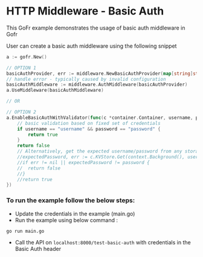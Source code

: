 # HTTP Middleware - Basic Auth

This GoFr example demonstrates the usage of basic auth middleware in Gofr

User can create a basic auth middleware using the following snippet 

```go
a := gofr.New()

// OPTION 1
basicAuthProvider, err := middleware.NewBasicAuthProvider(map[string]string{"username": "password"})
// handle error - typically caused by invalid configuration
basicAuthMiddleware := middleware.AuthMiddleware(basicAuthProvider)
a.UseMiddleware(basicAuthMiddleware)

// OR

// OPTION 2
a.EnableBasicAuthWithValidator(func(c *container.Container, username, password string) bool {
	// basic validation based on fixed set of credentials 
    if username == "username" && password == "password" {
        return true
    }
    return false
    // Alternatively, get the expected username/password from any storage and validate
    //expectedPassword, err := c.KVStore.Get(context.Background(), username)
    //if err != nil || expectedPassword != password {
    //	return false
    //}
    //return true
})
```


### To run the example follow the below steps:
- Update the credentials in the example (main.go)
- Run the example using below command :

```console
go run main.go
```

- Call the API on `localhost:8000/test-basic-auth` with credentials in the Basic Auth header   